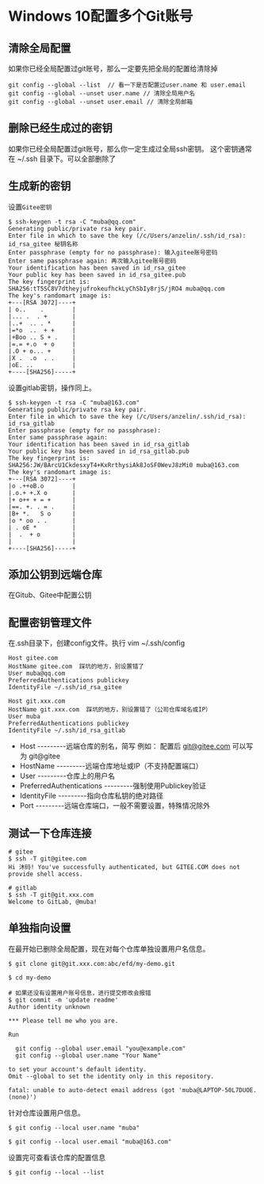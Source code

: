 # Windows 10配置多个Git账号

## 清除全局配置

如果你已经全局配置过git账号，那么一定要先把全局的配置给清除掉

```
git config --global --list  // 看一下是否配置过user.name 和 user.email
git config --global --unset user.name // 清除全局用户名
git config --global --unset user.email // 清除全局邮箱
```

## 删除已经生成过的密钥

如果你已经全局配置过git账号，那么你一定生成过全局ssh密钥。 这个密钥通常在 ~/.ssh 目录下。可以全部删除了

## 生成新的密钥

设置`Gitee密钥`
```
$ ssh-keygen -t rsa -C "muba@qq.com"
Generating public/private rsa key pair.
Enter file in which to save the key (/c/Users/anzelin/.ssh/id_rsa): id_rsa_gitee 秘钥名称
Enter passphrase (empty for no passphrase): 输入gitee账号密码
Enter same passphrase again: 再次输入gitee账号密码
Your identification has been saved in id_rsa_gitee
Your public key has been saved in id_rsa_gitee.pub
The key fingerprint is:
SHA256:tT5SC8V7dtheyjufrokeufhckLyChSbIy8rjS/jRO4 muba@qq.com
The key's randomart image is:
+---[RSA 3072]----+
| o..    .        |
|... .  . +       |
|..+  .. . *      |
|=*o  ..  + +     |
|+Boo .. S + .    |
|=.= +.o  + o     |
|.O + o... +      |
|X .  .o  . .     |
|oE. ..           |
+----[SHA256]-----+
```

设置gitlab密钥，操作同上。

```
$ ssh-keygen -t rsa -C "muba@163.com"
Generating public/private rsa key pair.
Enter file in which to save the key (/c/Users/anzelin/.ssh/id_rsa): id_rsa_gitlab
Enter passphrase (empty for no passphrase):
Enter same passphrase again:
Your identification has been saved in id_rsa_gitlab
Your public key has been saved in id_rsa_gitlab.pub
The key fingerprint is:
SHA256:JW/BArcU1CkdesxyT4+KxRrthysiAk8JoSF0WevJ8zMi0 muba@163.com
The key's randomart image is:
+---[RSA 3072]----+
|o .++oB.o        |
|.o.+ +.X o       |
|+ o++ + = +      |
|==. +. . = .     |
|B+ *.   S o      |
|o * oo . .       |
| . oE *          |
|  .  + o         |
|                 |
+----[SHA256]-----+
```

## 添加公钥到远端仓库

在Gitub、Gitee中配置公钥

## 配置密钥管理文件

在.ssh目录下，创建config文件。执行 vim ~/.ssh/config

```
Host gitee.com
HostName gitee.com  踩坑的地方，别设置错了
User muba@qq.com
PreferredAuthentications publickey
IdentityFile ~/.ssh/id_rsa_gitee

Host git.xxx.com
HostName git.xxx.com  踩坑的地方，别设置错了（公司仓库域名或IP）
User muba
PreferredAuthentications publickey
IdentityFile ~/.ssh/id_rsa_gitlab
```

- Host ---------远端仓库的别名，简写 例如： 配置后 git@gitee.com 可以写为 git@gitee
- HostName ---------远端仓库地址或IP（不支持配置端口）
- User ---------仓库上的用户名
- PreferredAuthentications ---------强制使用Publickey验证
- IdentityFile ---------指向仓库私钥的绝对路径
- Port ---------远端仓库端口，一般不需要设置，特殊情况除外

## 测试一下仓库连接

```
# gitee
$ ssh -T git@gitee.com
Hi 沐码! You've successfully authenticated, but GITEE.COM does not provide shell access.

# gitlab
$ ssh -T git@git.xxx.com
Welcome to GitLab, @muba!
```

## 单独指向设置

在最开始已删除全局配置，现在对每个仓库单独设置用户名信息。

```
$ git clone git@git.xxx.com:abc/efd/my-demo.git

$ cd my-demo

# 如果还没有设置用户账号信息，进行提交修改会报错
$ git commit -m 'update readme'
Author identity unknown

*** Please tell me who you are.

Run

  git config --global user.email "you@example.com"
  git config --global user.name "Your Name"

to set your account's default identity.
Omit --global to set the identity only in this repository.

fatal: unable to auto-detect email address (got 'muba@LAPTOP-50L7DUOE.(none)')
```

针对仓库设置用户信息。

```
$ git config --local user.name "muba"

$ git config --local user.email "muba@163.com"
```

设置完可查看该仓库的配置信息
```
$ git config --local --list
```